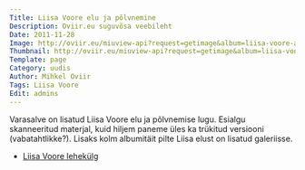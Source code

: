 ```yaml
---
Title: Liisa Voore elu ja põlvnemine
Description: Oviir.eu suguvõsa veebileht
Date: 2011-11-28
Image: http://oviir.eu/miuview-api?request=getimage&album=liisa-voore-album1&item=dsc_1072.jpg&size=600&mode=longest
Thumbnail: http://oviir.eu/miuview-api?request=getimage&album=liisa-voore-album1&item=dsc_1072.jpg&size=600&mode=square
Template: page
Category: uudis
Author: Mihkel Oviir
Tags: Liisa Voore
Edit: admins
---
```


Varasalve on lisatud Liisa Voore elu ja põlvnemise lugu. Esialgu skanneeritud materjal, kuid hiljem paneme üles ka trükitud versiooni (vabatahtlikke?). Lisaks kolm albumitäit pilte Liisa elust on lisatud galeriisse.

* [Liisa Voore lehekülg](%base_url%/oviirid/liisa-voore)

